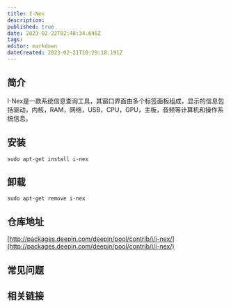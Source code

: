 ```yaml
---
title: I-Nex
description: 
published: true
date: 2023-02-22T02:48:34.646Z
tags: 
editor: markdown
dateCreated: 2023-02-21T10:29:18.191Z
---
```


## 简介

I-Nex是一款系统信息查询工具，其窗口界面由多个标签面板组成，显示的信息包括驱动，内核，RAM，网络，USB，CPU，GPU，主板，音频等计算机和操作系统信息。

## 安装

`sudo apt-get install i-nex`

## 卸载

`sudo apt-get remove i-nex`

## 仓库地址

[http://packages.deepin.com/deepin/pool/contrib/i/i-nex/](http://packages.deepin.com/deepin/pool/contrib/i/i-nex/)

## 常见问题

## 相关链接
